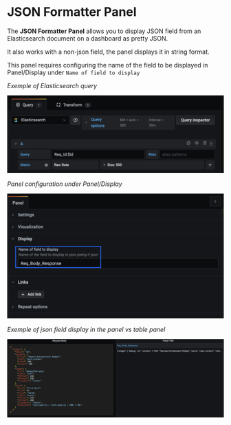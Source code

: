 # JSON Formatter Panel

The **JSON Formatter Panel** allows you to display JSON field from an Elasticsearch document on a dashboard as pretty JSON.

It also works with a non-json field, the panel displays it in string format.

This panel requires configuring the name of the field to be displayed in Panel/Display under `Name of field to display`

*Exemple of Elasticsearch query*
  
![panel_query](img/panel_query.png)

*Panel configuration under Panel/Display*
  
![panel_configuration](img/panel_configuration.png)

*Exemple of json field display in the panel vs table panel*
  
![panel_vs_table](img/panel_vs_table.png)